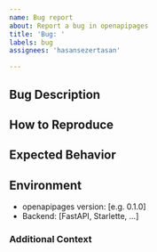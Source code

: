 ```yaml
---
name: Bug report
about: Report a bug in openapipages
title: 'Bug: '
labels: bug
assignees: 'hasansezertasan'

---
```

## Bug Description

<!--
This issue tracker is a tool to address bugs in openapipages itself.
Please use GitHub Discussions for questions about your own code.

Replace this comment with a clear outline of what the bug is.
-->

## How to Reproduce

<!--
Describe how to replicate the bug.

Please provide a minimal reproducible example that developers can run to investigate the problem.
You can find help for creating such an example [here](https://stackoverflow.com/help/minimal-reproducible-example).

Here is an example of a minimal reproducible example:

```python
# /// script
# requires-python = ">=3.8"
# dependencies = [
#     "openapipages==0.1.0",
#     "fastapi",
#     "uvicorn",
# ]
# ///
from typing import Dict

import uvicorn
from fastapi import FastAPI
from fastapi.responses import HTMLResponse

from openapipages import ReDoc

app = FastAPI(redoc_url=None)


@app.get("/")
def root() -> Dict[str, str]:
    """Root of the application."""
    return {"Hello": "World"}


@app.get("/redoc", response_class=HTMLResponse, include_in_schema=False)
def get_redoc() -> str:
    """Redoc."""
    0 / 0
    return ReDoc(title="ReDoc").render()


if __name__ == "__main__":
    uvicorn.run(app, host="0.0.0.0", port=8000)
```

Include the full traceback if there was an exception. For example:

```shell
INFO:     Started server process [19961]
INFO:     Waiting for application startup.
INFO:     Application startup complete.
INFO:     Uvicorn running on http://0.0.0.0:8000 (Press CTRL+C to quit)
INFO:     127.0.0.1:56096 - "GET /redoc HTTP/1.1" 500 Internal Server Error
ERROR:    Exception in ASGI application
Traceback (most recent call last):
  File "/Users/hasansezertasan/openapipages/.venv/lib/python3.8/site-packages/uvicorn/protocols/http/h11_impl.py", line 403, in run_asgi
    result = await app(  # type: ignore[func-returns-value]
  File "/Users/hasansezertasan/openapipages/.venv/lib/python3.8/site-packages/uvicorn/middleware/proxy_headers.py", line 60, in __call__
    return await self.app(scope, receive, send)
  File "/Users/hasansezertasan/openapipages/.venv/lib/python3.8/site-packages/fastapi/applications.py", line 1054, in __call__
    await super().__call__(scope, receive, send)
  File "/Users/hasansezertasan/openapipages/.venv/lib/python3.8/site-packages/starlette/applications.py", line 112, in __call__
    await self.middleware_stack(scope, receive, send)
  File "/Users/hasansezertasan/openapipages/.venv/lib/python3.8/site-packages/starlette/middleware/errors.py", line 187, in __call__
    raise exc
  File "/Users/hasansezertasan/openapipages/.venv/lib/python3.8/site-packages/starlette/middleware/errors.py", line 165, in __call__
    await self.app(scope, receive, _send)
  File "/Users/hasansezertasan/openapipages/.venv/lib/python3.8/site-packages/starlette/middleware/exceptions.py", line 62, in __call__
    await wrap_app_handling_exceptions(self.app, conn)(scope, receive, send)
  File "/Users/hasansezertasan/openapipages/.venv/lib/python3.8/site-packages/starlette/_exception_handler.py", line 53, in wrapped_app
    raise exc
  File "/Users/hasansezertasan/openapipages/.venv/lib/python3.8/site-packages/starlette/_exception_handler.py", line 42, in wrapped_app
    await app(scope, receive, sender)
  File "/Users/hasansezertasan/openapipages/.venv/lib/python3.8/site-packages/starlette/routing.py", line 715, in __call__
    await self.middleware_stack(scope, receive, send)
  File "/Users/hasansezertasan/openapipages/.venv/lib/python3.8/site-packages/starlette/routing.py", line 735, in app
    await route.handle(scope, receive, send)
  File "/Users/hasansezertasan/openapipages/.venv/lib/python3.8/site-packages/starlette/routing.py", line 288, in handle
    await self.app(scope, receive, send)
  File "/Users/hasansezertasan/openapipages/.venv/lib/python3.8/site-packages/starlette/routing.py", line 76, in app
    await wrap_app_handling_exceptions(app, request)(scope, receive, send)
  File "/Users/hasansezertasan/openapipages/.venv/lib/python3.8/site-packages/starlette/_exception_handler.py", line 53, in wrapped_app
    raise exc
  File "/Users/hasansezertasan/openapipages/.venv/lib/python3.8/site-packages/starlette/_exception_handler.py", line 42, in wrapped_app
    await app(scope, receive, sender)
  File "/Users/hasansezertasan/openapipages/.venv/lib/python3.8/site-packages/starlette/routing.py", line 73, in app
    response = await f(request)
  File "/Users/hasansezertasan/openapipages/.venv/lib/python3.8/site-packages/fastapi/routing.py", line 302, in app
    raw_response = await run_endpoint_function(
  File "/Users/hasansezertasan/openapipages/.venv/lib/python3.8/site-packages/fastapi/routing.py", line 215, in run_endpoint_function
    return await run_in_threadpool(dependant.call, **values)
  File "/Users/hasansezertasan/openapipages/.venv/lib/python3.8/site-packages/starlette/concurrency.py", line 37, in run_in_threadpool
    return await anyio.to_thread.run_sync(func)
  File "/Users/hasansezertasan/openapipages/.venv/lib/python3.8/site-packages/anyio/to_thread.py", line 56, in run_sync
    return await get_async_backend().run_sync_in_worker_thread(
  File "/Users/hasansezertasan/openapipages/.venv/lib/python3.8/site-packages/anyio/_backends/_asyncio.py", line 2364, in run_sync_in_worker_thread
    return await future
  File "/Users/hasansezertasan/openapipages/.venv/lib/python3.8/site-packages/anyio/_backends/_asyncio.py", line 864, in run
    result = context.run(func, *args)
  File "main.py", line 28, in get_redoc
    0/0
ZeroDivisionError: division by zero
```
-->

## Expected Behavior

<!--
Describe the expected behavior that should have happened but didn't.
-->

## Environment

<!--
You can skip this section if you have provided a minimal reproducible example that includes the
environment information as part of the code snippet (inline metadata).

Otherwise, please complete the following information

Read more about inline metadata:
  - [PEP 723 – Inline script metadata | peps.python.org](https://peps.python.org/pep-0723/)
  - [Inline script metadata - Python Packaging User Guide](https://packaging.python.org/en/latest/specifications/inline-script-metadata/)
-->

- openapipages version: [e.g. 0.1.0]
- Backend: [FastAPI, Starlette, ...]

### Additional Context

<!--
Add any other context about the problem here.
-->
